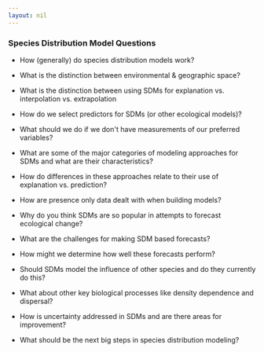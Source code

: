 ```yaml
---
layout: nil
---
```


### Species Distribution Model Questions

* How (generally) do species distribution models work?
* What is the distinction between environmental & geographic space?
* What is the distinction between using SDMs for explanation vs. interpolation vs. extrapolation

* How do we select predictors for SDMs (or other ecological models)?
* What should we do if we don't have measurements of our preferred variables?

* What are some of the major categories of modeling approaches for SDMs and what
  are their characteristics?
* How do differences in these approaches relate to their use of explanation vs. prediction?
* How are presence only data dealt with when building models?

* Why do you think SDMs are so popular in attempts to forecast ecological change?
* What are the challenges for making SDM based forecasts?
* How might we determine how well these forecasts perform?

* Should SDMs model the influence of other species and do they currently do this?
* What about other key biological processes like density dependence and dispersal?

* How is uncertainty addressed in SDMs and are there areas for improvement?

* What should be the next big steps in species distribution modeling?
